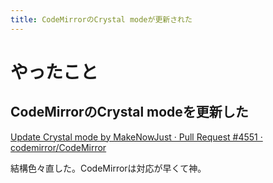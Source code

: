 ```yaml
---
title: CodeMirrorのCrystal modeが更新された
---
```


<script async src="//cdn.embedly.com/widgets/platform.js"></script>

# やったこと

## CodeMirrorのCrystal modeを更新した

<a class="embedly-card" href="https://github.com/codemirror/CodeMirror/pull/4551">Update Crystal mode by MakeNowJust · Pull Request #4551 · codemirror/CodeMirror</a>

結構色々直した。CodeMirrorは対応が早くて神。

